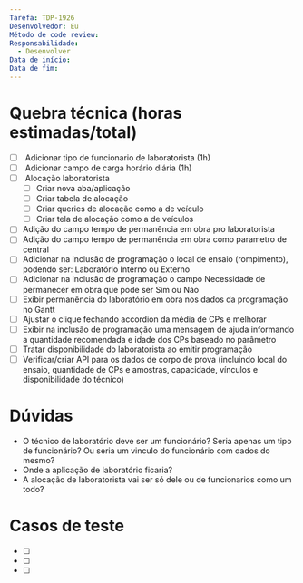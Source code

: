 ```yaml
---
Tarefa: TDP-1926
Desenvolvedor: Eu
Método de code review: 
Responsabilidade:
  - Desenvolver
Data de início: 
Data de fim:
---
```

# Quebra técnica (horas estimadas/total)

- [ ]  Adicionar tipo de funcionario de laboratorista (1h)
- [ ]  Adicionar campo de carga horário diária (1h)
- [ ]  Alocação laboratorista
	- [ ] Criar nova aba/aplicação
	- [ ] Criar tabela de alocação
	- [ ] Criar queries de alocação como a de veículo
	- [ ] Criar tela de alocação como a de veículos
- [ ] Adição do campo tempo de permanência em obra pro laboratorista
- [ ] Adição do campo tempo de permanência em obra como parametro de central
- [ ] Adicionar na inclusão de programação o local de ensaio (rompimento), podendo ser: Laboratório Interno ou Externo
- [ ] Adicionar na inclusão de programação o campo Necessidade de permanecer em obra que pode ser Sim ou Não
- [ ] Exibir permanência do laboratório em obra nos dados da programação no Gantt
- [ ] Ajustar o clique fechando accordion da média de CPs e melhorar
- [ ] Exibir na inclusão de programação uma mensagem de ajuda informando a quantidade recomendada e idade dos CPs baseado no parâmetro
- [ ] Tratar disponibilidade do laboratorista ao emitir programação
- [ ] Verificar/criar API para os dados de corpo de prova (incluindo local do ensaio, quantidade de CPs e amostras, capacidade, vínculos e disponibilidade do técnico)

# Dúvidas
- O técnico de laboratório deve ser um funcionário? Seria apenas um tipo de funcionário? Ou seria um vinculo do funcionário com dados do mesmo?
- Onde a aplicação de laboratório ficaria?
- A alocação de laboratorista vai ser só dele ou de funcionarios como um todo?

# Casos de teste

- [ ] 
- [ ] 
- [ ] 



